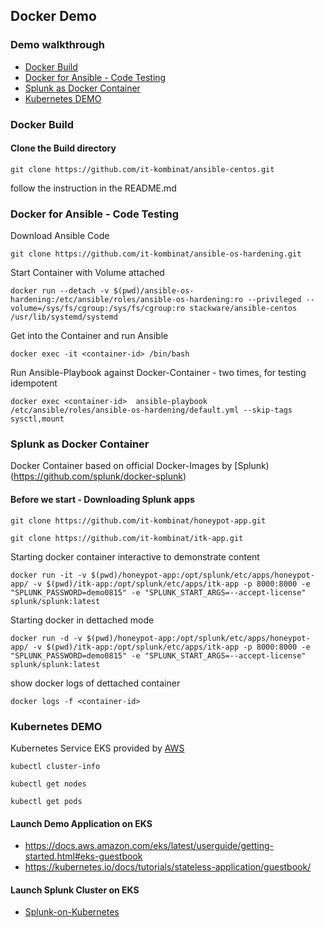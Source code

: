 ## Docker Demo

### Demo walkthrough

* [Docker Build](#Docker-Build)
* [Docker for Ansible - Code Testing](#Docker-Code)
* [Splunk as Docker Container](#Splunk-Container)
* [Kubernetes DEMO](#Kubernetes-DEMO)

### Docker Build <a name="Docker-Build)"/>

#### Clone the Build directory
```
git clone https://github.com/it-kombinat/ansible-centos.git
```
follow the instruction in the README.md

### Docker for Ansible - Code Testing <a name="Docker-Code"/>
Download Ansible Code
```
git clone https://github.com/it-kombinat/ansible-os-hardening.git
```
Start Container with Volume attached
```
docker run --detach -v $(pwd)/ansible-os-hardening:/etc/ansible/roles/ansible-os-hardening:ro --privileged --volume=/sys/fs/cgroup:/sys/fs/cgroup:ro stackware/ansible-centos /usr/lib/systemd/systemd
```
Get into the Container and run Ansible
```
docker exec -it <container-id> /bin/bash
```
Run Ansible-Playbook against Docker-Container - two times, for testing idempotent
```
docker exec <container-id>  ansible-playbook /etc/ansible/roles/ansible-os-hardening/default.yml --skip-tags sysctl,mount
```
### Splunk as Docker Container <a name="Splunk-Container"/>
Docker Container based on official Docker-Images by [Splunk)(https://github.com/splunk/docker-splunk)

#### Before we start - Downloading Splunk apps
```
git clone https://github.com/it-kombinat/honeypot-app.git

git clone https://github.com/it-kombinat/itk-app.git
```
Starting docker container interactive to demonstrate content
```
docker run -it -v $(pwd)/honeypot-app:/opt/splunk/etc/apps/honeypot-app/ -v $(pwd)/itk-app:/opt/splunk/etc/apps/itk-app -p 8000:8000 -e "SPLUNK_PASSWORD=demo0815" -e "SPLUNK_START_ARGS=--accept-license" splunk/splunk:latest
```
Starting docker in dettached mode
```
docker run -d -v $(pwd)/honeypot-app:/opt/splunk/etc/apps/honeypot-app/ -v $(pwd)/itk-app:/opt/splunk/etc/apps/itk-app -p 8000:8000 -e "SPLUNK_PASSWORD=demo0815" -e "SPLUNK_START_ARGS=--accept-license" splunk/splunk:latest
```
show docker logs of dettached container
```
docker logs -f <container-id>
```
### Kubernetes DEMO <a name="Kubernetes-DEMO"/>
Kubernetes Service EKS provided by [AWS](https://docs.aws.amazon.com/eks/latest/userguide/getting-started.html#eks-guestbook)
```
kubectl cluster-info

kubectl get nodes

kubectl get pods
```
#### Launch Demo Application on EKS

* https://docs.aws.amazon.com/eks/latest/userguide/getting-started.html#eks-guestbook
* https://kubernetes.io/docs/tutorials/stateless-application/guestbook/

#### Launch Splunk Cluster on EKS

* [Splunk-on-Kubernetes](https://www.splunk.com/blog/2018/12/17/deploy-splunk-enterprise-on-kubernetes-splunk-connect-for-kubernetes-and-splunk-insights-for-containers-beta-part-1.html)
